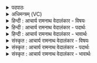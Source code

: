 <details><summary>पदपाठः</summary>

अ꣡ग्ने꣢꣯। सु꣣ख꣡त꣢मे। सु꣣। ख꣡त꣢꣯मे। र꣡थे꣢꣯। दे꣣वा꣢न्। ई꣣डितः꣢। आ। व꣣ह। अ꣡सि꣢꣯। हो꣡ता꣢꣯। म꣡नु꣢꣯र्हितः। म꣡नुः꣢꣯। हि꣡तः। १३५०।
</details>

<details><summary>अधिमन्त्रम् (VC)</summary>

- इन्द्रः
- मेधातिथिः काण्वः
- गायत्री
- षड्जः
</details>

<details><summary>हिन्दी : आचार्य रामनाथ वेदालंकार - विषयः</summary>

अब परमेश्वर से प्रार्थना करते हैं।
</details>

<details><summary>हिन्दी : आचार्य रामनाथ वेदालंकार - पदार्थः</summary>

पदार्थान्वयभाषाः -  हे (अग्ने) अग्रनायक परमात्मन् ! (ईडितः) पूजा किये हुए,आप (देवान्) दिव्यगुणयुक्त हम विद्वान् उपासकों को,आगामी जन्म में (सुखतमे) सबसे अधिक सुखदायी (रथे) मानवदेह-रूप रथ में (आ वह) जीवनयात्रा कराओ। आप (होता) कर्मफलों के दाता और (मनुर्हितः) मनुष्यों के लिए हितकारी (असि) हो ॥४॥
</details>

<details><summary>हिन्दी : आचार्य रामनाथ वेदालंकार - भावार्थः</summary>

भावार्थभाषाः -  परमेश्वर की उपासना से श्रेष्ठ कर्मों में प्रेरित हुआ मनुष्य आगामी जन्म में भी कर्मों के अनुसार मानव-योनि प्राप्त करता है ॥४॥
</details>

<details><summary>संस्कृत : आचार्य रामनाथ वेदालंकार - विषयः</summary>

अथ परमेश्वरं प्रार्थयते।
</details>

<details><summary>संस्कृत : आचार्य रामनाथ वेदालंकार - पदार्थः</summary>

पदार्थान्वयभाषाः -  हे (अग्ने) अग्रनायक परमात्मन् ! (ईडितः) पूजितः त्वम् (देवान्) दिव्यगुणयुक्तान् (विदुषः) उपासकान् अस्मान्,भाविजन्मनि (सुखतमे) अतिशयेन सुखकारिणि (रथे) मानवदेहरूपे रथे (आ वह) जीवनयात्रां कारय। त्वम् (होता) कर्मफलानां दाता, (मनुर्हितः२) मनुषे मानवाय हितः हितकरः (असि) वर्तसे।[मनुषे हितः मनुर्हितः। अत्र ‘क्ते च’। अ० ६।२।४५ इत्यनेन पूर्वपदप्रकृतिस्वरः]॥४॥३
</details>

<details><summary>संस्कृत : आचार्य रामनाथ वेदालंकार - भावार्थः</summary>

भावार्थभाषाः -  परमेश्वरोपासनेन सत्कर्मसु प्रेरितो मानवो भाविजन्मन्यपि कर्मानुसारं मानवयोनिं प्राप्नोति ॥४॥
</details>